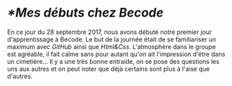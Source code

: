 # _*Mes débuts chez Becode_

  En ce jour du 28 septembre 2017, nous avons débuté notre premier jour d'apprentissage à Becode. Le but de la journée était de se familiariser un maximum avec *GitHub* ainsi que *Html&Css*. L'atmosphère dans le groupe est agréable, il fait calme sans pour autant qu'on ait l'impression d'être dans un cimetière... Il y a une très bonne entraide, on se pose des questions les uns aux autres et on peut noter que déjà certains sont plus à l'aise que d'autres.
